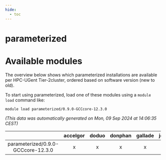 ```yaml
---
hide:
  - toc
---
```


parameterized
=============

# Available modules


The overview below shows which parameterized installations are available per HPC-UGent Tier-2cluster, ordered based on software version (new to old).

To start using parameterized, load one of these modules using a `module load` command like:

```shell
module load parameterized/0.9.0-GCCcore-12.3.0
```

*(This data was automatically generated on Mon, 09 Sep 2024 at 14:06:35 CEST)*  

| |accelgor|doduo|donphan|gallade|joltik|shinx|skitty|
| :---: | :---: | :---: | :---: | :---: | :---: | :---: | :---: |
|parameterized/0.9.0-GCCcore-12.3.0|x|x|x|x|x|x|x|
